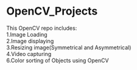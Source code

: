 # OpenCV_Projects
This OpenCV repo includes: 
<br />1.Image Loading 
<br />2.Image displaying 
<br />3.Resizing image(Symmetrical and Asymmetrical) 
<br />4.Video capturing 
<br />6.Color sorting of Objects using OpenCV

